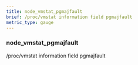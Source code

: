 ```yaml
---
title: node_vmstat_pgmajfault
brief: /proc/vmstat information field pgmajfault
metric_type: gauge
---
```

### node_vmstat_pgmajfault

/proc/vmstat information field pgmajfault